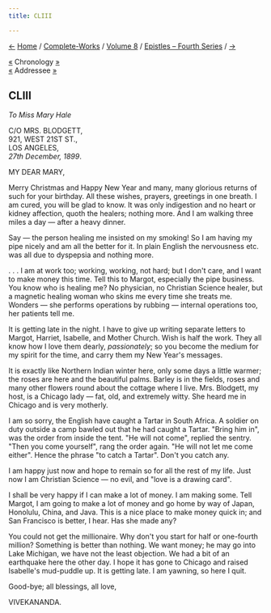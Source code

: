 ```yaml
---
title: CLIII

---
```

<div>

[←](152_dhira_mata.htm) [Home](../../../index.htm) /
[Complete-Works](../../complete_works.htm) / [Volume
8](../volume_8_contents.htm) / [Epistles – Fourth
Series](epistles_fourth_series_contents.htm) / [→](154_dhira_mata.htm)

  

[«](152_dhira_mata.htm) Chronology
[»](../../volume_9/letters_fifth_series/161_christina.htm)  
[«](149_mary.htm) Addressee [»](156_mary.htm)

## CLIII

*To Miss Mary Hale*

C/O MRS. BLODGETT,  
921, WEST 21ST ST.,  
LOS ANGELES,  
*27th December, 1899*.

MY DEAR MARY,

Merry Christmas and Happy New Year and many, many glorious returns of
such for your birthday. All these wishes, prayers, greetings in one
breath. I am cured, you will be glad to know. It was only indigestion
and no heart or kidney affection, quoth the healers; nothing more. And I
am walking three miles a day — after a heavy dinner.

Say — the person healing me insisted on my smoking! So I am having my
pipe nicely and am all the better for it. In plain English the
nervousness etc. was all due to dyspepsia and nothing more.

. . . I am at work too; working, working, not hard; but I don't care,
and I want to make money this time. Tell this to Margot, especially the
pipe business. You know who is healing me? No physician, no Christian
Science healer, but a magnetic healing woman who skins me every time she
treats me. Wonders — she performs operations by rubbing — internal
operations too, her patients tell me.

It is getting late in the night. I have to give up writing separate
letters to Margot, Harriet, Isabelle, and Mother Church. Wish is half
the work. They all know how I love them dearly, *passionately*; so you
become the medium for my spirit for the time, and carry them my New
Year's messages.

It is exactly like Northern Indian winter here, only some days a little
warmer; the roses are here and the beautiful palms. Barley is in the
fields, roses and many other flowers round about the cottage where I
live. Mrs. Blodgett, my host, is a Chicago lady — fat, old, and
extremely witty. She heard me in Chicago and is very motherly.

I am so sorry, the English have caught a Tartar in South Africa. A
soldier on duty outside a camp bawled out that he had caught a Tartar.
"Bring him in", was the order from inside the tent. "He will not come",
replied the sentry. "Then you come yourself", rang the order again. "He
will not let me come either". Hence the phrase "to catch a Tartar".
Don't you catch any.

I am happy just now and hope to remain so for all the rest of my life.
Just now I am Christian Science — no evil, and "love is a drawing card".

I shall be very happy if I can make a lot of money. I am making some.
Tell Margot, I am going to make a lot of money and go home by way of
Japan, Honolulu, China, and Java. This is a nice place to make money
quick in; and San Francisco is better, I hear. Has she made any?

You could not get the millionaire. Why don't you start for half or
one-fourth million? Something is better than nothing. We want money; he
may go into Lake Michigan, we have not the least objection. We had a bit
of an earthquake here the other day. I hope it has gone to Chicago and
raised Isabelle's mud-puddle up. It is getting late. I am yawning, so
here I quit.

Good-bye; all blessings, all love,

VIVEKANANDA.

</div>
